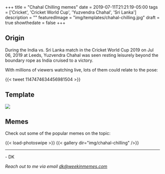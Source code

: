 +++
title = "Chahal Chilling memes"
date = 2019-07-11T21:21:19-05:00
tags = ['Cricket', 'Cricket World Cup', 'Yuzvendra Chahal', 'Sri Lanka']
description = ""
featuredImage = "img/templates/chahal-chilling.jpg"
draft = true
showthedate = false
+++

## Origin

During the India vs. Sri Lanka match in the Cricket World Cup 2019 on Jul 06, 2019 at Leeds, Yuzvendra Chahal was seen resting leisurely beyond the boundary rope as India cruised to a victory.
<!--more-->

With millions of viewers watching live, lots of them could relate to the pose:

{{< tweet 1147474634456981504 >}}

## Template

![](img/templates/chahal-chilling.jpg)

## Memes

Check out some of the popular memes on the topic:

{{< load-photoswipe >}}
{{< gallery dir="img/chahal-chilling" />}}

---
\- DK

*Reach out to me via email dk@weekinmemes.com*